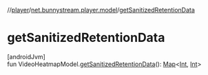 //[player](../../index.md)/[net.bunnystream.player.model](index.md)/[getSanitizedRetentionData](get-sanitized-retention-data.md)

# getSanitizedRetentionData

[androidJvm]\
fun VideoHeatmapModel.[getSanitizedRetentionData](get-sanitized-retention-data.md)(): [Map](https://kotlinlang.org/api/latest/jvm/stdlib/kotlin-stdlib/kotlin.collections/-map/index.html)&lt;[Int](https://kotlinlang.org/api/latest/jvm/stdlib/kotlin-stdlib/kotlin/-int/index.html), [Int](https://kotlinlang.org/api/latest/jvm/stdlib/kotlin-stdlib/kotlin/-int/index.html)&gt;
